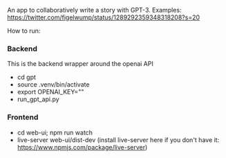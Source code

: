 An app to collaboratively write a story with GPT-3. Examples: https://twitter.com/figelwump/status/1289292359348318208?s=20

How to run:

### Backend

This is the backend wrapper around the openai API

-   cd gpt
-   source .venv/bin/activate
-   export OPENAI_KEY="<api key>"
-   run_gpt_api.py

### Frontend

-   cd web-ui; npm run watch
-   live-server web-ui/dist-dev (install live-server here if you don't have it: https://www.npmjs.com/package/live-server)
